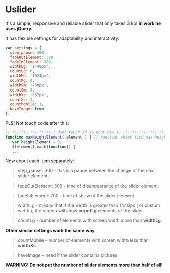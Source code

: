 # Uslider
It's a simple, responsive and reliable slider that only takes 3 kb!
**In work he uses jQuery.**

It has flexible settings for adaptability and interactivity:

```javascript
var settings = { 
  step_pause: 300, 
  fadeOutElement: 300, 
  fadeInElement: 700, 
  widthLg: '1440px', 
  countLg: 6, 
  widthMd: '1024px', 
  countMg: 4, 
  widthSm: '768px', 
  countSm: 3, 
  widthXs: '667px', 
  countXs: 2, 
  countMobile: 1, 
  haveImage: true 
};
```

PLS! Not touch code after this:

```javascript
// !!!!!!!!!!!!!!!!!!! dont touch if yo dont now JS !!!!!!!!!!!!!!!!!!!!!! //
function maxHeightElement( element ) { // function which find max height in element
   var heightElement = 0;
   $(element).each(function() {
   ...
```

Now about each item separately:

> step_pause: 300 - this is a pause between the change of the next slider element.

> fadeOutElement: 300 - time of disappearance of the slider element.

> fadeInElement: 700 - time of show of the slider element.

> widthLg - means that if the width is greater than 1440px ( or custom width ), the screen will show **countLg** elements of the slider.

> countLg - number of elements with screen width more than **widthLg**.

**Other similar settings work the same way**

> countMobile - number of elements with screen width less than **widthXs**.

> haveImage - need if the slider contains pictures

**WARNING! Do not put the number of slider elements more than half of all!**
